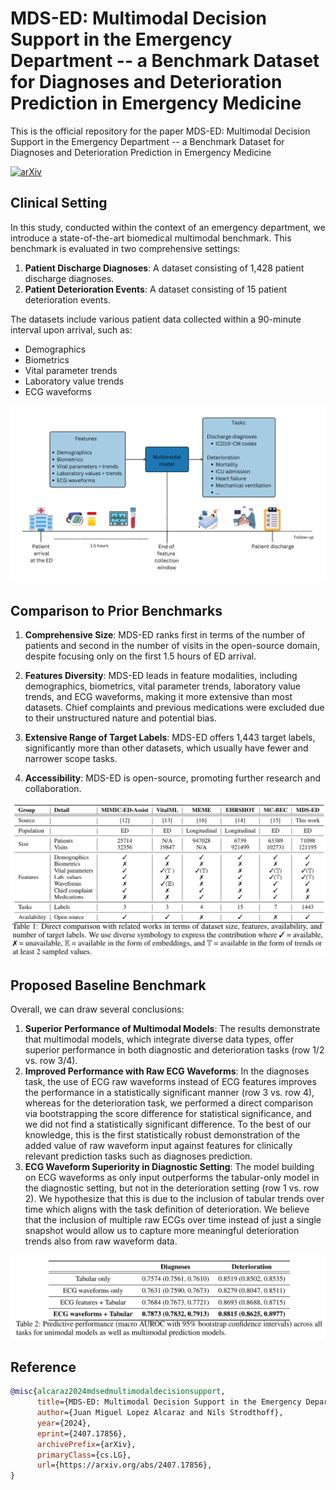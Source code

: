 # MDS-ED: Multimodal Decision Support in the Emergency Department -- a Benchmark Dataset for Diagnoses and Deterioration Prediction in Emergency Medicine

This is the official repository for the paper MDS-ED: Multimodal Decision Support in the Emergency Department -- a Benchmark Dataset for Diagnoses and Deterioration Prediction in Emergency Medicine

[![arXiv](https://img.shields.io/badge/arXiv-1234.56789-b31b1b.svg)](https://arxiv.org/abs/2407.17856)

## Clinical Setting

In this study, conducted within the context of an emergency department, we introduce a state-of-the-art biomedical multimodal benchmark. This benchmark is evaluated in two comprehensive settings:

1. **Patient Discharge Diagnoses**: A dataset consisting of 1,428 patient discharge diagnoses.
2. **Patient Deterioration Events**: A dataset consisting of 15 patient deterioration events.

The datasets include various patient data collected within a 90-minute interval upon arrival, such as:
- Demographics
- Biometrics
- Vital parameter trends
- Laboratory value trends
- ECG waveforms

![alt text](https://github.com/AI4HealthUOL/MDS-ED/blob/main/reports/abstract_img.png?style=centerme)


## Comparison to Prior Benchmarks

1. **Comprehensive Size**: MDS-ED ranks first in terms of the number of patients and second in the number of visits in the open-source domain, despite focusing only on the first 1.5 hours of ED arrival.

2. **Features Diversity**: MDS-ED leads in feature modalities, including demographics, biometrics, vital parameter trends, laboratory value trends, and ECG waveforms, making it more extensive than most datasets. Chief complaints and previous medications were excluded due to their unstructured nature and potential bias.

3. **Extensive Range of Target Labels**: MDS-ED offers 1,443 target labels, significantly more than other datasets, which usually have fewer and narrower scope tasks.

4. **Accessibility**: MDS-ED is open-source, promoting further research and collaboration.

![alt text](https://github.com/AI4HealthUOL/MDS-ED/blob/main/reports/related_work.png?style=centerme)


## Proposed Baseline Benchmark

Overall, we can draw several conclusions:

1. **Superior Performance of Multimodal Models**: The results demonstrate that multimodal models, which integrate diverse data types, offer superior performance in both diagnostic and deterioration tasks (row 1/2 vs. row 3/4).
2. **Improved Performance with Raw ECG Waveforms**: In the diagnoses task, the use of ECG raw waveforms instead of ECG features improves the performance in a statistically significant manner (row 3 vs. row 4), whereas for the deterioration task, we performed a direct comparison via bootstrapping the score difference for statistical significance, and we did not find a statistically significant difference. To the best of our knowledge, this is the first statistically robust demonstration of the added value of raw waveform input against features for clinically relevant prediction tasks such as diagnoses prediction.
3. **ECG Waveform Superiority in Diagnostic Setting**: The model building on ECG waveforms as only input outperforms the tabular-only model in the diagnostic setting, but not in the deterioration setting (row 1 vs. row 2). We hypothesize that this is due to the inclusion of tabular trends over time which aligns with the task definition of deterioration. We believe that the inclusion of multiple raw ECGs over time instead of just a single snapshot would allow us to capture more meaningful deterioration trends also from raw waveform data.

![alt text](https://github.com/AI4HealthUOL/MDS-ED/blob/main/reports/bench.png?style=centerme)




## Reference
```bibtex
@misc{alcaraz2024mdsedmultimodaldecisionsupport,
      title={MDS-ED: Multimodal Decision Support in the Emergency Department -- a Benchmark Dataset for Diagnoses and Deterioration Prediction in Emergency Medicine}, 
      author={Juan Miguel Lopez Alcaraz and Nils Strodthoff},
      year={2024},
      eprint={2407.17856},
      archivePrefix={arXiv},
      primaryClass={cs.LG},
      url={https://arxiv.org/abs/2407.17856}, 
}
```
